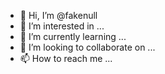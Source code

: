 - 👋 Hi, I’m @fakenull
- 👀 I’m interested in ...
- 🌱 I’m currently learning ...
- 💞️ I’m looking to collaborate on ...
- 📫 How to reach me ...

<!---
fakenull/fakenull is a ✨ special ✨ repository because its `README.md` (this file) appears on your GitHub profile.
You can click the Preview link to take a look at your changes.
--->
